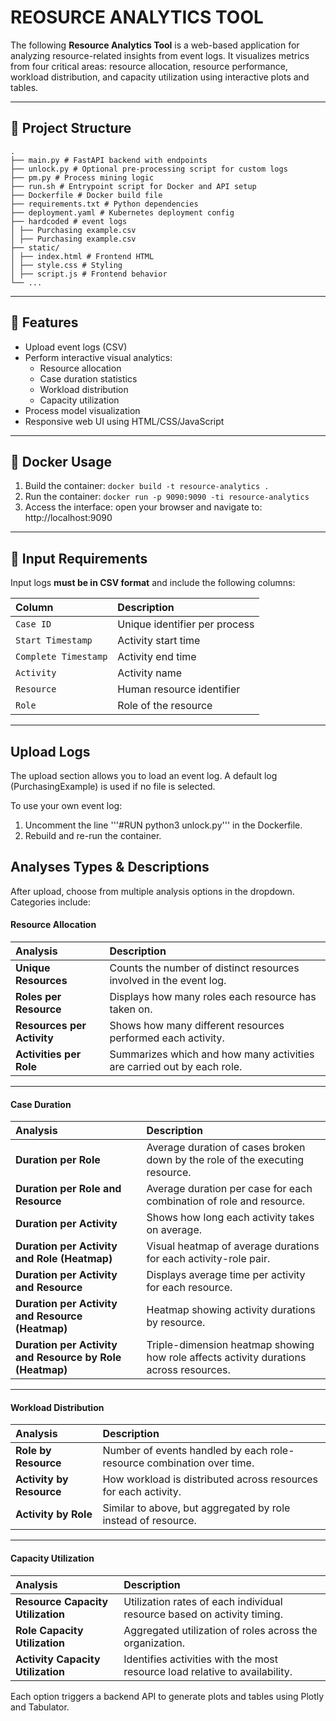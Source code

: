 # REOSURCE ANALYTICS TOOL

The following **Resource Analytics Tool** is a web-based application for analyzing resource-related insights from event logs. It visualizes metrics from four critical areas: resource allocation, resource performance, workload distribution, and capacity utilization using interactive plots and tables.

---

## :open_file_folder: Project Structure
```
.
├── main.py # FastAPI backend with endpoints
├── unlock.py # Optional pre-processing script for custom logs
├── pm.py # Process mining logic
├── run.sh # Entrypoint script for Docker and API setup
├── Dockerfile # Docker build file
├── requirements.txt # Python dependencies
├── deployment.yaml # Kubernetes deployment config
├── hardcoded # event logs
│ ├── Purchasing example.csv
│ ├── Purchasing example.csv
├── static/
│ ├── index.html # Frontend HTML
│ ├── style.css # Styling
│ ├── script.js # Frontend behavior
└── ...
```
---

## :rocket: Features
- Upload event logs (CSV)
- Perform interactive visual analytics:
    - Resource allocation
    - Case duration statistics
    - Workload distribution
    - Capacity utilization
- Process model visualization
- Responsive web UI using HTML/CSS/JavaScript

---

## :whale: Docker Usage

1. Build the container: `docker build -t resource-analytics .`
4. Run the container: `docker run -p 9090:9090 -ti resource-analytics`
5. Access the interface: open your browser and navigate to: http://localhost:9090

---

## :mag_right: Input Requirements
Input logs **must be in CSV format** and include the following columns:

| Column              | Description                     |
|:--------------------|:--------------------------------|
| `Case ID`           | Unique identifier per process   |
| `Start Timestamp`   | Activity start time             |
| `Complete Timestamp`| Activity end time               |
| `Activity`          | Activity name                   |
| `Resource`          | Human resource identifier       |
| `Role`              | Role of the resource            |

---

## Upload Logs
The upload section allows you to load an event log. A default log (PurchasingExample) is used if no file is selected.

To use your own event log:
1. Uncomment the line '''#RUN python3 unlock.py''' in the Dockerfile.
2. Rebuild and re-run the container.

## Analyses Types & Descriptions
After upload, choose from multiple analysis options in the dropdown. Categories include:

#### Resource Allocation

| **Analysis**               | **Description** |
|:---------------------------|:----------------|
| **Unique Resources**       | Counts the number of distinct resources involved in the event log. |
| **Roles per Resource**     | Displays how many roles each resource has taken on. |
| **Resources per Activity** | Shows how many different resources performed each activity. |
| **Activities per Role**    | Summarizes which and how many activities are carried out by each role. |

---

#### Case Duration

| **Analysis**                                      | **Description** |
|:--------------------------------------------------|:----------------|
| **Duration per Role**                             | Average duration of cases broken down by the role of the executing resource. |
| **Duration per Role and Resource**                | Average duration per case for each combination of role and resource. |
| **Duration per Activity**                         | Shows how long each activity takes on average. |
| **Duration per Activity and Role (Heatmap)**      | Visual heatmap of average durations for each activity-role pair. |
| **Duration per Activity and Resource**            | Displays average time per activity for each resource. |
| **Duration per Activity and Resource (Heatmap)**  | Heatmap showing activity durations by resource. |
| **Duration per Activity and Resource by Role (Heatmap)** | Triple-dimension heatmap showing how role affects activity durations across resources. |

---

#### Workload Distribution

| **Analysis**            | **Description** |
|:-------------------------|:----------------|
| **Role by Resource**     | Number of events handled by each role-resource combination over time. |
| **Activity by Resource** | How workload is distributed across resources for each activity. |
| **Activity by Role**     | Similar to above, but aggregated by role instead of resource. |

---

#### Capacity Utilization

| **Analysis**                      | **Description** |
|:----------------------------------|:----------------|
| **Resource Capacity Utilization** | Utilization rates of each individual resource based on activity timing. |
| **Role Capacity Utilization**     | Aggregated utilization of roles across the organization. |
| **Activity Capacity Utilization** | Identifies activities with the most resource load relative to availability. |


Each option triggers a backend API to generate plots and tables using Plotly and Tabulator.


